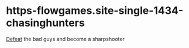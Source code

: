 # https-flowgames.site-single-1434-chasinghunters
[Defeat](https://flowgames.site/single/1434/chasinghunters) the bad guys and become a sharpshooter

